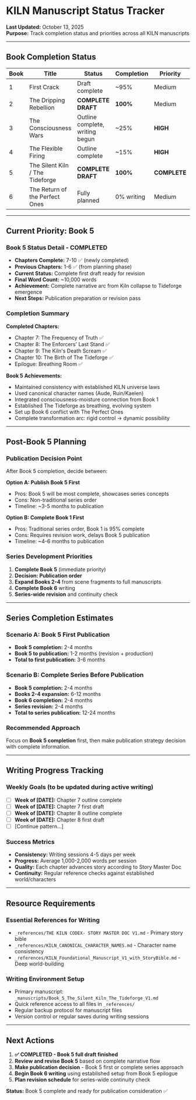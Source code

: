 # KILN Manuscript Status Tracker

**Last Updated:** October 13, 2025  
**Purpose:** Track completion status and priorities across all KILN manuscripts  

---

## Book Completion Status

| Book | Title | Status | Completion | Priority | File Location |
|------|-------|--------|------------|----------|---------------|
| 1 | First Crack | Draft complete | ~95% | Medium | `_manuscripts/complete_manuscript_book_one.md` |
| 2 | The Dripping Rebellion | **COMPLETE DRAFT** | **100%** | Medium | `_manuscripts/Book_2_The_Dripping_Rebellion.md` |
| 3 | The Consciousness Wars | Outline complete, writing begun | ~25% | **HIGH** | `_manuscripts/Book_3_The_Wet_Rebellion_Outline.md` |
| 4 | The Flexible Firing | Outline complete | ~15% | **HIGH** | `_manuscripts/Book_4_The_Reform_Attempts_Outline.md` |
| 5 | The Silent Kiln / The Tideforge | **COMPLETE DRAFT** | **100%** | **COMPLETE** | `_manuscripts/Book_5_The_Silent_Kiln_The_Tideforge_V1.md` |
| 6 | The Return of the Perfect Ones | Fully planned | 0% writing | Medium | Not yet created |

---

## Current Priority: Book 5

### Book 5 Status Detail - **COMPLETED**
- **Chapters Complete:** 7-10 ✅ (newly completed)
- **Previous Chapters:** 1-6 ✅ (from planning phase)
- **Current Status:** Complete first draft ready for revision
- **Final Word Count:** ~10,000 words
- **Achievement:** Complete narrative arc from Kiln collapse to Tideforge emergence
- **Next Steps:** Publication preparation or revision pass

### Completion Summary
**Completed Chapters:**
- Chapter 7: The Frequency of Truth ✅
- Chapter 8: The Enforcers' Last Stand ✅  
- Chapter 9: The Kiln's Death Scream ✅
- Chapter 10: The Birth of The Tideforge ✅
- Epilogue: Breathing Room ✅

**Book 5 Achievements:**
- Maintained consistency with established KILN universe laws
- Used canonical character names (Aude, Ruin/Kaelen)
- Integrated consciousness-moisture connection from Book 1
- Established The Tideforge as breathing, evolving system
- Set up Book 6 conflict with The Perfect Ones
- Complete transformation arc: rigid control → dynamic possibility

---

## Post-Book 5 Planning

### Publication Decision Point
After Book 5 completion, decide between:

**Option A: Publish Book 5 First**
- Pros: Book 5 will be most complete, showcases series concepts
- Cons: Non-traditional series order
- Timeline: ~3-5 months to publication

**Option B: Complete Book 1 First** 
- Pros: Traditional series order, Book 1 is 95% complete
- Cons: Requires revision work, delays Book 5 publication
- Timeline: ~4-6 months to publication

### Series Development Priorities
1. **Complete Book 5** (immediate priority)
2. **Decision: Publication order** 
3. **Expand Books 2-4** from scene fragments to full manuscripts
4. **Complete Book 6** writing
5. **Series-wide revision** and continuity check

---

## Series Completion Estimates

### Scenario A: Book 5 First Publication
- **Book 5 completion:** 2-4 months
- **Book 5 to publication:** 1-2 months (revision + production)
- **Total to first publication:** 3-6 months

### Scenario B: Complete Series Before Publication
- **Book 5 completion:** 2-4 months  
- **Books 2-4 expansion:** 6-12 months
- **Book 6 completion:** 2-4 months
- **Series revision:** 2-4 months
- **Total to series publication:** 12-24 months

### Recommended Approach
Focus on **Book 5 completion** first, then make publication strategy decision with complete information.

---

## Writing Progress Tracking

### Weekly Goals (to be updated during active writing)
- [ ] **Week of [DATE]:** Chapter 7 outline complete
- [ ] **Week of [DATE]:** Chapter 7 first draft  
- [ ] **Week of [DATE]:** Chapter 8 outline complete
- [ ] **Week of [DATE]:** Chapter 8 first draft
- [ ] [Continue pattern...]

### Success Metrics
- **Consistency:** Writing sessions 4-5 days per week
- **Progress:** Average 1,000-2,000 words per session
- **Quality:** Each chapter advances story according to Story Master Doc
- **Continuity:** Regular reference checks against established world/characters

---

## Resource Requirements

### Essential References for Writing
- `_references/THE KILN CODEX- STORY MASTER DOC V1.md` - Primary story bible
- `_references/KILN_CANONICAL_CHARACTER_NAMES.md` - Character name consistency
- `_references/KILN_Foundational_Manuscript_V1_with_StoryBible.md` - Deep world-building

### Writing Environment Setup
- Primary manuscript: `_manuscripts/Book_5_The_Silent_Kiln_The_Tideforge_V1.md`
- Quick reference access to all files in `_references/`
- Regular backup protocol for manuscript files
- Version control or regular saves during writing sessions

---

## Next Actions

1. **✅ COMPLETED - Book 5 full draft finished**
2. **Review and revise Book 5** based on complete narrative flow
3. **Make publication decision** - Book 5 first or complete series approach
4. **Begin Book 6 writing** using established setup from Book 5 epilogue
5. **Plan revision schedule** for series-wide continuity check

**Status:** Book 5 complete and ready for publication consideration ✅